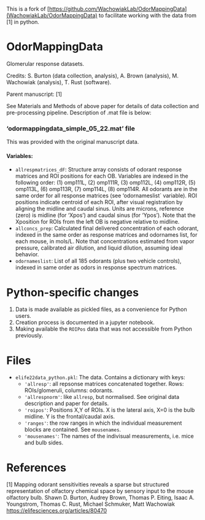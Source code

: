This is a fork of [https://github.com/WachowiakLab/OdorMappingData](WachowiakLab/OdorMappingData) to facilitate working with the data from [1] in python. 

# OdorMappingData
Glomerular response datasets. 

Credits: S. Burton (data collection, analysis), A. Brown (analysis), M. Wachowiak (analysis), T. Rust (software).

Parent manuscript: [1]

See Materials and Methods of above paper for details of data collection and pre-processing pipeline. Description of .mat file is below:

### ‘odormappingdata_simple_05_22.mat’ file
This was provided with the original manuscript data. 

#### Variables:
* `allrespmatrices_dF`: Structure array consists of odorant response matrices and ROI positions for each OB. Variables are indexed in the following order: (1) omp111L, (2) omp111R, (3) omp112L, (4) omp112R, (5) omp113L, (6) omp113R, (7) omp114L, (8) omp114R. All odorants are in the same order for all response matrices (see ‘odornameslist` variable). ROI positions indicate centroid of each ROI, after visual registration by aligning the midline and caudal sinus. Units are microns, reference (zero) is midline (for ‘Xpos’) and caudal sinus (for ‘Ypos’). Note that the Xposition for ROIs from the left OB is negative relative to midline.
* `allconcs_prep`: Calculated final delivered concentration of each odorant, indexed in the same order as response matrices and odornames list, for each mouse, in mols/L. Note that concentrations estimated from vapor pressure, calibrated air dilution, and liquid dilution, assuming ideal behavior.
* `odornameslist`: List of all 185 odorants (plus two vehicle controls), indexed in same order as odors in response spectrum matrices.

# Python-specific changes
1. Data is made available as pickled files, as a convenience for Python users.
2. Creation process is documented in a jupyter notebook.
3. Making available the `ROIPos` data that was not accessible from Python previously.

# Files
* `elife22data_python.pkl`: The data. Contains a dictionary with keys:
  * `'allresp'`: all repsonse matrices concatenated together. Rows: ROIs/glomeruli, columns: odorants. 
  *  `'allrespnorm'`: like `allresp`, but normalised. See original data description and paper for details. 
  *  `'roipos'`: Positions X,Y of ROIs. X is the lateral axis, X=0 is the bulb midline. Y is the frontal/caudal axis.  
  *  `'ranges'`: the row ranges in which the individual measurement blocks are contained. See `mousenames`.
  *  `'mousenames'`: The names of the indivisual measurements, i.e. mice and bulb sides. 


# References
[1] Mapping odorant sensitivities reveals a sparse but structured representation of olfactory chemical space by sensory input to the mouse olfactory bulb.
Shawn D. Burton, Audrey Brown, Thomas P. Eiting, Isaac A. Youngstrom, Thomas C. Rust, Michael Schmuker, Matt Wachowiak<br/> 
https://elifesciences.org/articles/80470
